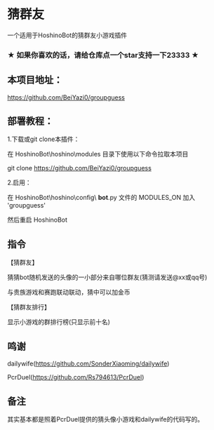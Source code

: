 # 猜群友

一个适用于HoshinoBot的猜群友小游戏插件

### ★ 如果你喜欢的话，请给仓库点一个star支持一下23333 ★

## 本项目地址：

https://github.com/BeiYazi0/groupguess

## 部署教程：

1.下载或git clone本插件：

在 HoshinoBot\hoshino\modules 目录下使用以下命令拉取本项目

git clone https://github.com/BeiYazi0/groupguess

2.启用：

在 HoshinoBot\hoshino\config\ **bot**.py 文件的 MODULES_ON 加入 'groupguess'

然后重启 HoshinoBot

## 指令

【猜群友】

猜猜bot随机发送的头像的一小部分来自哪位群友(猜测请发送@xx或qq号)

与贵族游戏和赛跑联动联动，猜中可以加金币

【猜群友排行】

显示小游戏的群排行榜(只显示前十名)

## 鸣谢

dailywife(https://github.com/SonderXiaoming/dailywife)

PcrDuel(https://github.com/Rs794613/PcrDuel)

## 备注

其实基本都是照着PcrDuel提供的猜头像小游戏和dailywife的代码写的。
